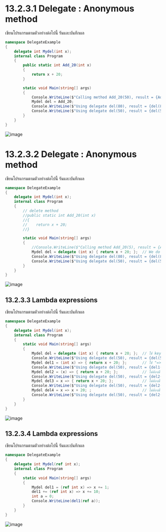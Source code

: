 # 13.2.3.1 Delegate : Anonymous method
 

เขียนโปรแกรมตามตัวอย่างต่อไปนี้ รันและบันทึกผล

```cs
namespace DelegateExample
{
    delegate int Mydel(int x);
    internal class Program
    {
        public static int Add_20(int x)
        { 
            return x + 20;
        }

        static void Main(string[] args)
        {
            Console.WriteLine($"Calling method Add_20(50), result = {Add_20(50)}");
            Mydel del = Add_20;
            Console.WriteLine($"Using delegate del(80), result = {del(80)}");
            Console.WriteLine($"Using delegate del(50), result = {del(50)}");
        }
    }
}
```
![image](https://github.com/RatchanonBusaracome/OOP2565-Week-13/assets/115066405/2e024031-e5fa-410c-bdbd-5779a86f4302)

# 13.2.3.2 Delegate : Anonymous method


เขียนโปรแกรมตามตัวอย่างต่อไปนี้ รันและบันทึกผล

```cs
namespace DelegateExample
{
    delegate int Mydel(int x);
    internal class Program
    {
        // delete method
        //public static int Add_20(int x)
        //{ 
        //    return x + 20;
        //}

        static void Main(string[] args)
        {
            //Console.WriteLine($"Calling method Add_20(5), result = {Add_20(5)}"); // cannot call Add_20(int x)
            Mydel del = delegate (int x) { return x + 20; };  // We do not need method name "Add_20(int x)"
            Console.WriteLine($"Using delegate del(80), result = {del(80)}");
            Console.WriteLine($"Using delegate del(50), result = {del(50)}");
        }
    }
} 
```
![image](https://github.com/RatchanonBusaracome/OOP2565-Week-13/assets/115066405/2cbb8ef3-c60b-4079-8df8-f00461d4b821)

## 13.2.3.3 Lambda expressions


เขียนโปรแกรมตามตัวอย่างต่อไปนี้ รันและบันทึกผล

```cs
namespace DelegateExample
{
    delegate int Mydel(int x);
    internal class Program
    {
        static void Main(string[] args)
        {
            Mydel del = delegate (int x) { return x + 20; };  // ใช้ keyword "delegate" แทนชื่อ method 
            Console.WriteLine($"Using delegate del(50), result = {del(50)}");
            Mydel del1 = (int x) => { return x + 20; };       // ใช้ "=>" แทน "delegate" keyword โดยแทรกระหว่าง () และ {}  
            Console.WriteLine($"Using delegate del(50), result = {del1(50)}");
            Mydel del2 = (x) => { return x + 20; };           // ไม่ต้องมี return type ใน () เนื่องจากมีแล้วในการประกาศ delegate
            Console.WriteLine($"Using delegate del(50), result = {del2(50)}");
            Mydel del3 = x => { return x + 20; };             // ไม่ต้องมี () 
            Console.WriteLine($"Using delegate del(50), result = {del2(50)}");
            Mydel del4 = x => x + 20; ;                       // ไม่ต้องมี {} และ keyword "return" 
            Console.WriteLine($"Using delegate del(50), result = {del2(50)}");
        }
    }
}
```
![image](https://github.com/RatchanonBusaracome/OOP2565-Week-13/assets/115066405/124f1c7f-3a53-4713-a5a7-44b7540cc4e5)

## 13.2.3.4 Lambda expressions


เขียนโปรแกรมตามตัวอย่างต่อไปนี้ รันและบันทึกผล

```cs
namespace DelegateExample
{
    delegate int Mydel(ref int x);
    internal class Program
    {
        static void Main(string[] args)
        {
            Mydel del1 = (ref int x) => x += 1;
            del1 += (ref int x) => x += 10;
            int a = 0;
            Console.WriteLine(del1(ref a));
        }
    }
}
```
![image](https://github.com/RatchanonBusaracome/OOP2565-Week-13/assets/115066405/0e20d99d-c0f5-445b-929b-0e1322720303)
